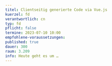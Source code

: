 ```yaml
---
titel: Clientseitig generierte Code via Vue.js
kuerzel: fd
verantwortlich: cn
typ: fd
pflicht: false
termine: 2023-07-10 10:00
empfohlene-voraussetzungen: 
published: true
dauer: 300
raum: 3.209
info: Heute geht es um …
---
```


